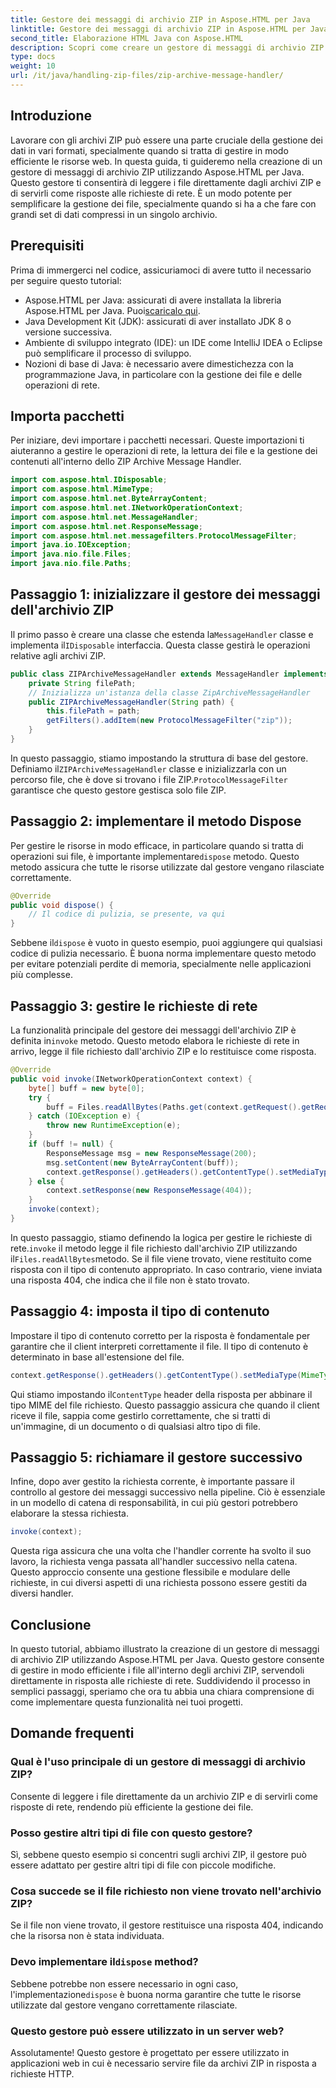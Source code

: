 ```yaml
---
title: Gestore dei messaggi di archivio ZIP in Aspose.HTML per Java
linktitle: Gestore dei messaggi di archivio ZIP in Aspose.HTML per Java
second_title: Elaborazione HTML Java con Aspose.HTML
description: Scopri come creare un gestore di messaggi di archivio ZIP utilizzando Aspose.HTML per Java. Questa guida suddivide ogni passaggio per aiutarti a gestire e servire in modo efficiente i file dagli archivi ZIP.
type: docs
weight: 10
url: /it/java/handling-zip-files/zip-archive-message-handler/
---
```

## Introduzione
Lavorare con gli archivi ZIP può essere una parte cruciale della gestione dei dati in vari formati, specialmente quando si tratta di gestire in modo efficiente le risorse web. In questa guida, ti guideremo nella creazione di un gestore di messaggi di archivio ZIP utilizzando Aspose.HTML per Java. Questo gestore ti consentirà di leggere i file direttamente dagli archivi ZIP e di servirli come risposte alle richieste di rete. È un modo potente per semplificare la gestione dei file, specialmente quando si ha a che fare con grandi set di dati compressi in un singolo archivio.
## Prerequisiti
Prima di immergerci nel codice, assicuriamoci di avere tutto il necessario per seguire questo tutorial:
-  Aspose.HTML per Java: assicurati di avere installata la libreria Aspose.HTML per Java. Puoi[scaricalo qui](https://releases.aspose.com/html/java/).
- Java Development Kit (JDK): assicurati di aver installato JDK 8 o versione successiva.
- Ambiente di sviluppo integrato (IDE): un IDE come IntelliJ IDEA o Eclipse può semplificare il processo di sviluppo.
- Nozioni di base di Java: è necessario avere dimestichezza con la programmazione Java, in particolare con la gestione dei file e delle operazioni di rete.

## Importa pacchetti
Per iniziare, devi importare i pacchetti necessari. Queste importazioni ti aiuteranno a gestire le operazioni di rete, la lettura dei file e la gestione dei contenuti all'interno dello ZIP Archive Message Handler.
```java
import com.aspose.html.IDisposable;
import com.aspose.html.MimeType;
import com.aspose.html.net.ByteArrayContent;
import com.aspose.html.net.INetworkOperationContext;
import com.aspose.html.net.MessageHandler;
import com.aspose.html.net.ResponseMessage;
import com.aspose.html.net.messagefilters.ProtocolMessageFilter;
import java.io.IOException;
import java.nio.file.Files;
import java.nio.file.Paths;
```
## Passaggio 1: inizializzare il gestore dei messaggi dell'archivio ZIP
 Il primo passo è creare una classe che estenda la`MessageHandler` classe e implementa il`IDisposable` interfaccia. Questa classe gestirà le operazioni relative agli archivi ZIP.

```java
public class ZIPArchiveMessageHandler extends MessageHandler implements IDisposable {
    private String filePath;
    // Inizializza un'istanza della classe ZipArchiveMessageHandler
    public ZIPArchiveMessageHandler(String path) {
        this.filePath = path;
        getFilters().addItem(new ProtocolMessageFilter("zip"));
    }
}
```

 In questo passaggio, stiamo impostando la struttura di base del gestore. Definiamo il`ZIPArchiveMessageHandler` classe e inizializzarla con un percorso file, che è dove si trovano i file ZIP.`ProtocolMessageFilter` garantisce che questo gestore gestisca solo file ZIP.
## Passaggio 2: implementare il metodo Dispose
Per gestire le risorse in modo efficace, in particolare quando si tratta di operazioni sui file, è importante implementare`dispose` metodo. Questo metodo assicura che tutte le risorse utilizzate dal gestore vengano rilasciate correttamente.

```java
@Override
public void dispose() {
    // Il codice di pulizia, se presente, va qui
}
```

 Sebbene il`dispose` è vuoto in questo esempio, puoi aggiungere qui qualsiasi codice di pulizia necessario. È buona norma implementare questo metodo per evitare potenziali perdite di memoria, specialmente nelle applicazioni più complesse.
## Passaggio 3: gestire le richieste di rete
 La funzionalità principale del gestore dei messaggi dell'archivio ZIP è definita in`invoke` metodo. Questo metodo elabora le richieste di rete in arrivo, legge il file richiesto dall'archivio ZIP e lo restituisce come risposta.

```java
@Override
public void invoke(INetworkOperationContext context) {
    byte[] buff = new byte[0];
    try {
        buff = Files.readAllBytes(Paths.get(context.getRequest().getRequestUri().getPathname().trim()));
    } catch (IOException e) {
        throw new RuntimeException(e);
    }
    if (buff != null) {
        ResponseMessage msg = new ResponseMessage(200);
        msg.setContent(new ByteArrayContent(buff));
        context.getResponse().getHeaders().getContentType().setMediaType(MimeType.fromFileExtension(context.getRequest().getRequestUri().getPathname()));
    } else {
        context.setResponse(new ResponseMessage(404));
    }
    invoke(context);
}
```

 In questo passaggio, stiamo definendo la logica per gestire le richieste di rete.`invoke` il metodo legge il file richiesto dall'archivio ZIP utilizzando il`Files.readAllBytes`metodo. Se il file viene trovato, viene restituito come risposta con il tipo di contenuto appropriato. In caso contrario, viene inviata una risposta 404, che indica che il file non è stato trovato.
## Passaggio 4: imposta il tipo di contenuto
Impostare il tipo di contenuto corretto per la risposta è fondamentale per garantire che il client interpreti correttamente il file. Il tipo di contenuto è determinato in base all'estensione del file.

```java
context.getResponse().getHeaders().getContentType().setMediaType(MimeType.fromFileExtension(context.getRequest().getRequestUri().getPathname()));
```

 Qui stiamo impostando il`ContentType` header della risposta per abbinare il tipo MIME del file richiesto. Questo passaggio assicura che quando il client riceve il file, sappia come gestirlo correttamente, che si tratti di un'immagine, di un documento o di qualsiasi altro tipo di file.
## Passaggio 5: richiamare il gestore successivo
Infine, dopo aver gestito la richiesta corrente, è importante passare il controllo al gestore dei messaggi successivo nella pipeline. Ciò è essenziale in un modello di catena di responsabilità, in cui più gestori potrebbero elaborare la stessa richiesta.

```java
invoke(context);
```

Questa riga assicura che una volta che l'handler corrente ha svolto il suo lavoro, la richiesta venga passata all'handler successivo nella catena. Questo approccio consente una gestione flessibile e modulare delle richieste, in cui diversi aspetti di una richiesta possono essere gestiti da diversi handler.

## Conclusione
In questo tutorial, abbiamo illustrato la creazione di un gestore di messaggi di archivio ZIP utilizzando Aspose.HTML per Java. Questo gestore consente di gestire in modo efficiente i file all'interno degli archivi ZIP, servendoli direttamente in risposta alle richieste di rete. Suddividendo il processo in semplici passaggi, speriamo che ora tu abbia una chiara comprensione di come implementare questa funzionalità nei tuoi progetti.
## Domande frequenti
### Qual è l'uso principale di un gestore di messaggi di archivio ZIP?  
Consente di leggere i file direttamente da un archivio ZIP e di servirli come risposte di rete, rendendo più efficiente la gestione dei file.
### Posso gestire altri tipi di file con questo gestore?  
Sì, sebbene questo esempio si concentri sugli archivi ZIP, il gestore può essere adattato per gestire altri tipi di file con piccole modifiche.
### Cosa succede se il file richiesto non viene trovato nell'archivio ZIP?  
Se il file non viene trovato, il gestore restituisce una risposta 404, indicando che la risorsa non è stata individuata.
###  Devo implementare il`dispose` method?  
 Sebbene potrebbe non essere necessario in ogni caso, l'implementazione`dispose` è buona norma garantire che tutte le risorse utilizzate dal gestore vengano correttamente rilasciate.
### Questo gestore può essere utilizzato in un server web?  
Assolutamente! Questo gestore è progettato per essere utilizzato in applicazioni web in cui è necessario servire file da archivi ZIP in risposta a richieste HTTP.
